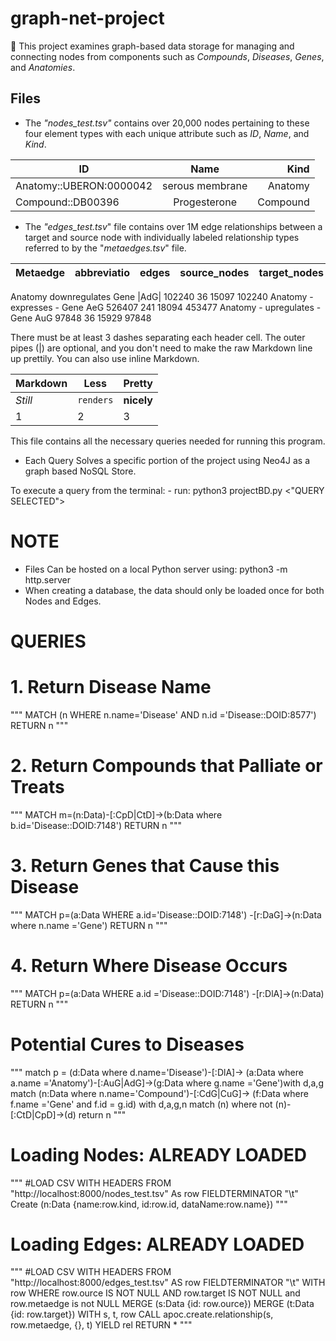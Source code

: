 # graph-net-project

🚀 This project examines graph-based data storage for managing and connecting nodes from 
components such as _Compounds_, _Diseases_, _Genes_, and _Anatomies_.

## Files
- The _"nodes_test.tsv"_ contains over 20,000 nodes pertaining to these four element types with
  each unique attribute such as _ID_, _Name_, and _Kind_.

| ID                     | Name            | Kind      |
| ---------------------- |:---------------:| ---------:|
|Anatomy::UBERON:0000042 | serous membrane | Anatomy   |
| Compound::DB00396      | Progesterone    | Compound  |

- The _"edges_test.tsv_" file contains over 1M edge relationships between a target and source node
  with individually labeled relationship types referred to by the "_metaedges.tsv_" file.

| Metaedge               | abbreviatio     | edges   | source_nodes               | target_nodes     | unbiased   |
| ---------------------- |:---------------:| ---------:| ---------------------- |:---------------:| ---------:|

Anatomy  downregulates   Gene	|AdG|	   102240	   36  	15097	  102240
Anatomy - expresses - Gene	AeG	  526407	241	  18094	  453477
Anatomy - upregulates - Gene	 AuG	  97848  	36	 15929	  97848

There must be at least 3 dashes separating each header cell.
The outer pipes (|) are optional, and you don't need to make the 
raw Markdown line up prettily. You can also use inline Markdown.

Markdown | Less | Pretty
--- | --- | ---
*Still* | `renders` | **nicely**
1 | 2 | 3

This file contains all the necessary queries needed for running this program.

- Each Query Solves a specific portion of the project using Neo4J as a graph based NoSQL Store.

To execute a query from the terminal:
    - run: python3 projectBD.py <"QUERY SELECTED">

# NOTE
- Files Can be hosted on a local Python server using:
    python3 -m http.server
- When creating a database, the data should only be loaded once for both Nodes and Edges.


# QUERIES

# 1. Return Disease Name
"""
    MATCH (n WHERE n.name='Disease' AND 
    n.id ='Disease::DOID:8577') 
    RETURN n
"""

# 2. Return Compounds that Palliate or Treats
"""
    MATCH m=(n:Data)-[:CpD|CtD]->(b:Data where 
    b.id='Disease::DOID:7148') RETURN n
"""

# 3. Return Genes that Cause this Disease
"""
    MATCH p=(a:Data WHERE a.id='Disease::DOID:7148')
    -[r:DaG]->(n:Data where n.name ='Gene') RETURN n
"""

# 4. Return Where Disease Occurs
"""
    MATCH p=(a:Data WHERE a.id ='Disease::DOID:7148')
    -[r:DlA]->(n:Data) RETURN n
"""


# Potential Cures to Diseases
"""
    match p = (d:Data where d.name='Disease')-[:DlA]->
    (a:Data where a.name ='Anatomy')-[:AuG|AdG]->(g:Data where g.name ='Gene')with d,a,g
    match (n:Data where n.name='Compound')-[:CdG|CuG]->
    (f:Data where f.name ='Gene' and f.id = g.id)
    with d,a,g,n match (n) where not (n)-[:CtD|CpD]->(d) return n
"""


# Loading Nodes: ALREADY LOADED
"""
    #LOAD CSV WITH HEADERS FROM "http://localhost:8000/nodes_test.tsv" 
    As row FIELDTERMINATOR "\t"
    Create (n:Data {name:row.kind, id:row.id, dataName:row.name})
"""

# Loading Edges: ALREADY LOADED
"""
    #LOAD CSV WITH HEADERS FROM "http://localhost:8000/edges_test.tsv" AS row FIELDTERMINATOR "\t"
    WITH row
    WHERE row.ource IS NOT NULL AND row.target IS NOT NULL and row.metaedge is not NULL
    MERGE (s:Data {id: row.ource})
    MERGE (t:Data {id: row.target})
    WITH s, t, row
    CALL apoc.create.relationship(s, row.metaedge, {}, t) YIELD rel
    RETURN *
"""
